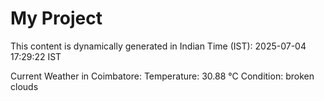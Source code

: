 # My Project

This content is dynamically generated in Indian Time (IST): 2025-07-04 17:29:22 IST


Current Weather in Coimbatore:
Temperature: 30.88 °C
Condition: broken clouds
